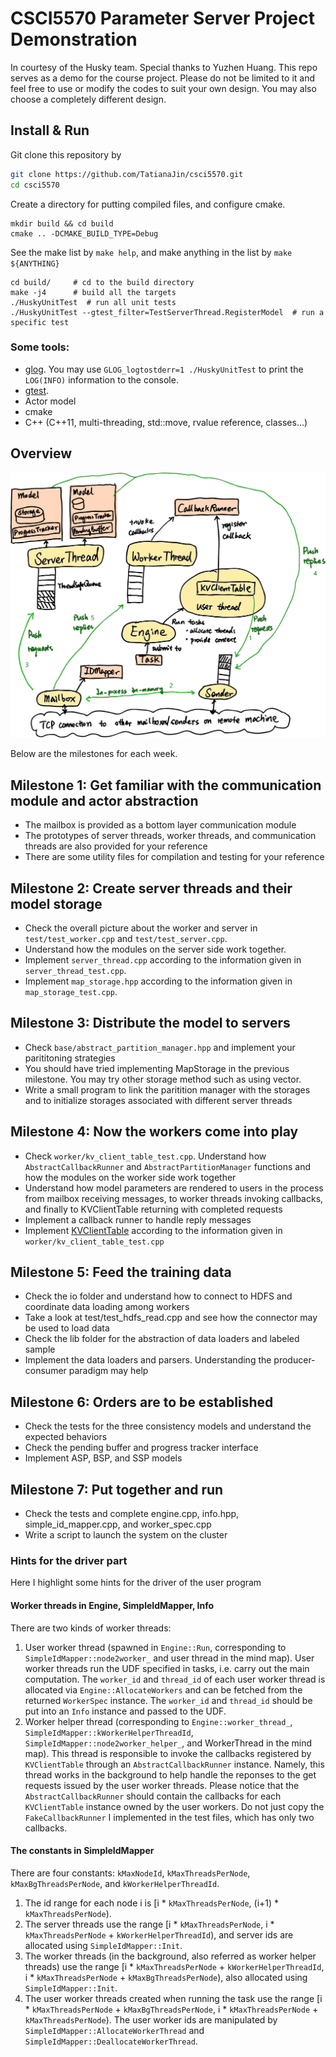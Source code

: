 # CSCI5570 Parameter Server Project Demonstration

In courtesy of the Husky team. Special thanks to Yuzhen Huang. This repo serves as a demo for the course project. Please do not be limited to it and feel free to use or modify the codes to suit your own design. You may also choose a completely different design.

## Install & Run
Git clone this repository by
```sh
git clone https://github.com/TatianaJin/csci5570.git
cd csci5570
```
Create a directory for putting compiled files, and configure cmake.
```
mkdir build && cd build
cmake .. -DCMAKE_BUILD_TYPE=Debug
```
See the make list by `make help`, and make anything in the list by `make ${ANYTHING}`

```
cd build/     # cd to the build directory
make -j4      # build all the targets
./HuskyUnitTest  # run all unit tests
./HuskyUnitTest --gtest_filter=TestServerThread.RegisterModel  # run a specific test
```
### Some tools: 
* [glog](http://rpg.ifi.uzh.ch/docs/glog.html). You may use `GLOG_logtostderr=1 ./HuskyUnitTest` to print the `LOG(INFO)` information to the console.
* [gtest](https://github.com/google/googletest/blob/master/googletest/docs/Primer.md).
* Actor model
* cmake
* C++ (C++11, multi-threading, std::move, rvalue reference, classes...)

## Overview

![Mind map](mindmap.svg)

Below are the milestones for each week. 

## Milestone 1: Get familiar with the communication module and actor abstraction
* The mailbox is provided as a bottom layer communication module
* The prototypes of server threads, worker threads, and communication threads are also provided for your reference
* There are some utility files for compilation and testing for your reference

## Milestone 2: Create server threads and their model storage
* Check the overall picture about the worker and server in `test/test_worker.cpp` and `test/test_server.cpp`.
* Understand how the modules on the server side work together.
* Implement `server_thread.cpp` according to the information given in `server_thread_test.cpp`.
* Implement `map_storage.hpp` according to the information given in `map_storage_test.cpp`.

## Milestone 3: Distribute the model to servers
* Check `base/abstract_partition_manager.hpp` and implement your parititoning strategies
* You should have tried implementing MapStorage in the previous milestone. You may try other storage method such as using vector.
* Write a small program to link the paritition manager with the storages and to initialize storages associated with different server threads

## Milestone 4: Now the workers come into play
* Check `worker/kv_client_table_test.cpp`. Understand how `AbstractCallbackRunner` and `AbstractPartitionManager` functions and how the modules on the worker side work together
* Understand how model parameters are rendered to users in the process from mailbox receiving messages, to worker threads invoking callbacks, and finally to KVClientTable returning with completed requests
* Implement a callback runner to handle reply messages
* Implement [KVClientTable](worker/kv_client_table.hpp) according to the information given in `worker/kv_client_table_test.cpp`

## Milestone 5: Feed the training data
* Check the io folder and understand how to connect to HDFS and coordinate data loading among workers
* Take a look at test/test_hdfs_read.cpp and see how the connector may be used to load data
* Check the lib folder for the abstraction of data loaders and labeled sample
* Implement the data loaders and parsers. Understanding the producer-consumer paradigm may help

## Milestone 6: Orders are to be established
* Check the tests for the three consistency models and understand the expected behaviors
* Check the pending buffer and progress tracker interface
* Implement ASP, BSP, and SSP models

## Milestone 7: Put together and run
* Check the tests and complete engine.cpp, info.hpp, simple_id_mapper.cpp, and worker_spec.cpp
* Write a script to launch the system on the cluster

### Hints for the driver part
Here I highlight some hints for the driver of the user program

#### Worker threads in Engine, SimpleIdMapper, Info
There are two kinds of worker threads:
1. User worker thread (spawned in `Engine::Run`, corresponding to `SimpleIdMapper::node2worker_` and user thread in the mind map). User worker threads run the UDF specified in tasks, i.e. carry out the main computation. The `worker_id` and `thread_id` of each user worker thread is allocated via `Engine::AllocateWorkers` and can be fetched from the returned `WorkerSpec` instance. The `worker_id` and `thread_id` should be put into an `Info` instance and passed to the UDF.
2. Worker helper thread (corresponding to `Engine::worker_thread_`, `SimpleIdMapper::kWorkerHelperThreadId`, `SimpleIdMapper::node2worker_helper_`, and WorkerThread in the mind map). This thread is responsible to invoke the callbacks registered by `KVClientTable` through an `AbstractCallbackRunner` instance. Namely, this thread works in the background to help handle the reponses to the get requests issued by the user worker threads. Please notice that the `AbstractCallbackRunner` should contain the callbacks for each `KVClientTable` instance owned by the user workers. Do not just copy the `FakeCallbackRunner` I implemented in the test files, which has only two callbacks.

#### The constants in SimpleIdMapper
There are four constants: `kMaxNodeId`, `kMaxThreadsPerNode`, `kMaxBgThreadsPerNode`, and `kWorkerHelperThreadId`.
1. The id range for each node i is [i * `kMaxThreadsPerNode`, (i+1) * `kMaxThreadsPerNode`).
2. The server threads use the range [i * `kMaxThreadsPerNode`, i * `kMaxThreadsPerNode` + `kWorkerHelperThreadId`), and server ids are allocated using `SimpleIdMapper::Init`.
3. The worker threads (in the background, also referred as worker helper threads) use the range [i * `kMaxThreadsPerNode` + `kWorkerHelperThreadId`, i * `kMaxThreadsPerNode` + `kMaxBgThreadsPerNode`), also allocated using `SimpleIdMapper::Init`.
4. The user worker threads created when running the task use the range [i * `kMaxThreadsPerNode` + `kMaxBgThreadsPerNode`, i * `kMaxThreadsPerNode` + `kMaxThreadsPerNode`). The user worker ids are manipulated by `SimpleIdMapper::AllocateWorkerThread` and `SimpleIdMapper::DeallocateWorkerThread`.
